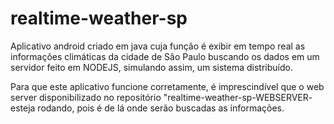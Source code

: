 # realtime-weather-sp
Aplicativo android criado em java cuja função é exibir em tempo real as informações climáticas da cidade de São Paulo buscando os dados em um servidor feito em NODEJS, simulando assim, um sistema distribuído.

Para que este aplicativo funcione corretamente, é imprescindível que o web server disponibilizado no repositório "realtime-weather-sp-WEBSERVER- esteja rodando, pois é de lá onde serão buscadas as informações.
